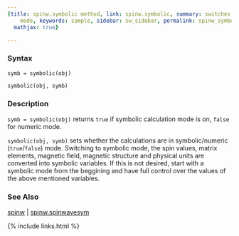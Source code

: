 ```yaml
---
{title: spinw.symbolic method, link: spinw.symbolic, summary: switches between symbolic/numeric
    mode, keywords: sample, sidebar: sw_sidebar, permalink: spinw_symbolic, folder: spinw,
  mathjax: true}

---
```

  
### Syntax
  
`symb = symbolic(obj)`
 
`symbolic(obj, symb)`
  
### Description
  
`symb = symbolic(obj)` returns `true` if symbolic calculation mode is on,
`false` for numeric mode.
   
`symbolic(obj, symb)` sets whether the calculations are in
symbolic/numeric (`true`/`false`) mode. Switching to symbolic mode, the
spin values, matrix elements, magnetic field, magnetic structure and
physical units are converted into symbolic variables. If this is not
desired, start with a symbolic mode from the beggining and have full
control over the values of the above mentioned variables.
  
### See Also
  
[spinw](spinw) \| [spinw.spinwavesym](spinw_spinwavesym)
 

{% include links.html %}
